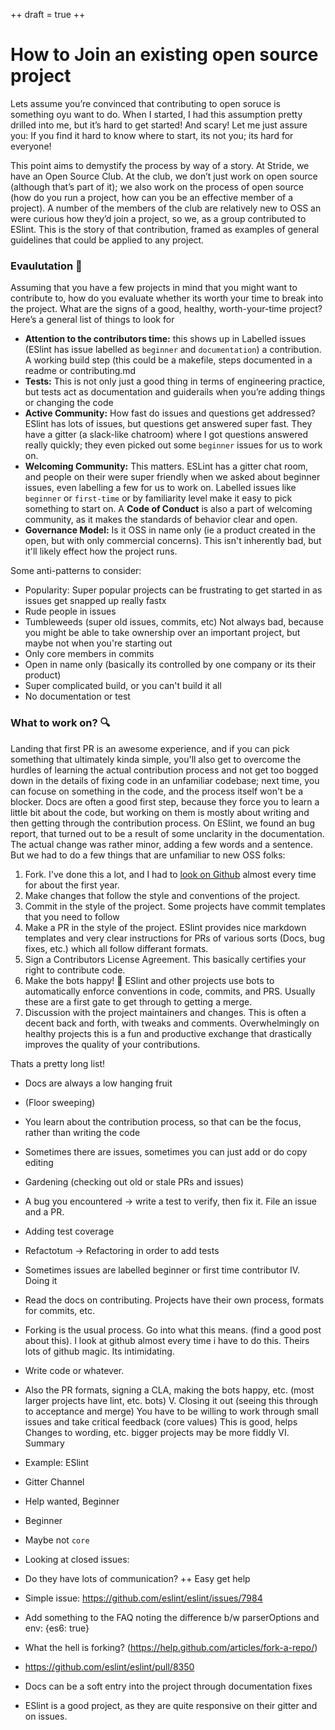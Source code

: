 ++
draft = true
++

# How to Join an existing open source project

Lets assume you’re convinced that contributing to open soruce is something oyu want to do.  When I started, I had this assumption pretty drilled into me, but it’s hard to get started! And scary!  Let me just assure you: If you find it hard to know where to start, its not you; its hard for everyone!

This point aims to demystify the process by way of a story.  At Stride, we have an Open Source Club. At the club, we don’t just work on open source (although that’s part of it); we also work on the process of open source (how do you run a project, how can you be an effective member of a project).  A number of the members of the club are relatively new to OSS an were curious how they’d join a project, so we, as a group contributed to ESlint. This is the story of that contribution, framed as examples of general guidelines that could be applied to any project.

### Evaulutation 🤔
Assuming that you have a few projects in mind that you might want to contribute to, how do you evaluate whether its worth your time to break into the project. What are the signs of a good, healthy, worth-your-time project?
Here’s a general list of things to look for
- **Attention to the contributors time:** this shows up in Labelled issues (ESlint has issue labelled as `beginner` and `documentation`) a contribution. A working build step (this could be a makefile, steps documented in a readme or contributing.md
- **Tests:** This is not only just a good thing in terms of engineering practice, but tests act as documentation and guiderails when you’re adding things or changing the code
- **Active Community:** How fast do issues and questions get addressed?  ESlint has lots of issues, but questions get answered super fast.  They have a gitter (a slack-like chatroom) where I got questions answered really quickly; they even picked out some `beginner` issues for us to work on.
- **Welcoming Community:** This matters.  ESLint has a gitter chat room, and people on their were super friendly when we asked about beginner issues, even labelling a few for us to work on. Labelled issues like `beginner` or `first-time` or by familiarity level make it easy to pick something to start on.  A **Code of Conduct** is also a part of welcoming community, as it makes the standards of behavior clear and open.
- **Governance Model:** Is it OSS in name only (ie a product created in the open, but with only commercial concerns). This isn't inherently bad, but it'll likely effect how the project runs.

Some anti-patterns to consider:
  - Popularity:  Super popular projects can be frustrating to get started in as issues get snapped up really fastx
  - Rude people in issues
  - Tumbleweeds (super old issues, commits, etc) Not always bad, because you might be able to take ownership over an important project, but maybe not when you're starting out
  - Only core members in commits
  - Open in name only (basically its controlled by one company or its their product)
  - Super complicated build, or you can't build it all
  - No documentation or test
  
  ### What to work on? 🔍
Landing that first PR is an awesome experience, and if you can pick something that ultimately kinda simple, you'll also get to overcome the hurdles of learning the actual contribution process and not get too bogged down in the details of fixing code in an unfamiliar codebase; next time, you can focuse on something in the code, and the process itself won't be a blocker. Docs are often a good first step, because they force you to learn a little bit about the code, but working on them is mostly about writing and then getting through the contribution process.  On ESlint, we found an bug report, that turned out to be a result of some unclarity in the documentation. The actual change was rather minor, adding a few words and a sentence. But we had to do a few things that are unfamiliar to new OSS folks:
1. Fork.  I've done this a lot, and I had to [look on Github](https://help.github.com/articles/fork-a-repo/) almost every time for about the first year.
2. Make changes that follow the style and conventions of the project.
3. Commit in the style of the project.  Some projects have commit templates that you need to follow
3. Make a PR in the style of the project. ESlint provides nice markdown templates and very clear instructions for PRs of various sorts (Docs, bug fixes, etc.) which all follow differant formats.
4. Sign a Contributors License Agreement. This basically certifies your right to contribute code.
3. Make the bots happy! 🤖 ESlint and other projects use bots to automatically enforce conventions in code, commits, and PRS. Usually these are a first gate to get through to getting a merge.
4. Discussion with the project maintainers and changes. This is often a decent back and forth, with tweaks and comments. Overwhelmingly on healthy projects this is a fun and productive exchange that drastically improves the quality of your contributions.

Thats a pretty long list!
 - Docs are always a low hanging fruit
 - (Floor sweeping)
 - You learn about the contribution process, so that can be the focus, rather than writing the code
 - Sometimes there are issues, sometimes you can just add or do copy editing
 - Gardening (checking out old or stale PRs and issues)
 - A bug you encountered -> write a test to verify, then fix it. File an issue and a PR.
 - Adding test coverage
 - Refactotum -> Refactoring in order to add tests
 - Sometimes issues are labelled beginner or first time contributor
IV. Doing it
  - Read the docs on contributing. Projects have their own process, formats for commits, etc.
  - Forking is the usual process. Go into what this means. (find a good post about this). I look at github almost every time i have to do this. Theirs lots of github magic. Its intimidating.
  - Write code or whatever.
  - Also the PR formats, signing a CLA, making the bots happy, etc. (most larger projects have lint, etc. bots)
V. Closing it out (seeing this through to acceptance and merge)
You have to be willing to work through small issues and take critical feedback (core values)
This is good, helps 
Changes to wording, etc.  bigger projects may be more fiddly
VI. Summary


- Example: ESlint
- Gitter Channel
- Help wanted, Beginner
- Beginner
- Maybe not `core`
- Looking at closed issues:
- Do they have lots of communication?  ++ Easy get help
- Simple issue: https://github.com/eslint/eslint/issues/7984
- Add something to the FAQ noting the difference b/w parserOptions and env: {es6: true}
- What the hell is forking? (https://help.github.com/articles/fork-a-repo/)
- https://github.com/eslint/eslint/pull/8350

- Docs can be a soft entry into the project through documentation fixes
- ESlint is a good project, as they are quite responsive on their gitter and on issues.

